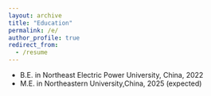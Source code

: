```yaml
---
layout: archive
title: "Education"
permalink: /e/
author_profile: true
redirect_from:
  - /resume
---
```


* B.E. in Northeast Electric Power University, China, 2022
* M.E. in Northeastern University,China, 2025 (expected)
